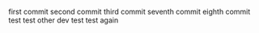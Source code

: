 first commit
second commit
third commit
seventh commit
eighth commit test test other dev test
test again
